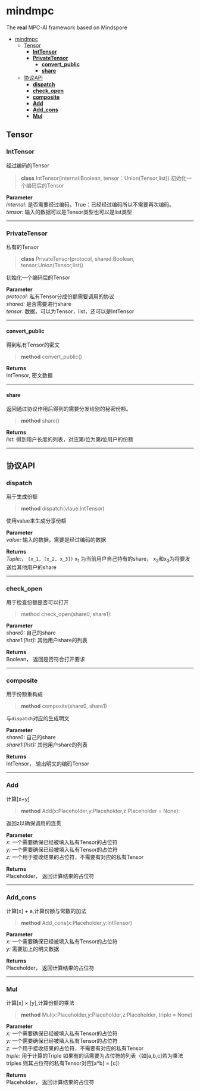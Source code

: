# mindmpc
The **real** MPC-AI framework based on Mindspore
- [mindmpc](#mindmpc)
  - [Tensor](#tensor)
    - [**IntTensor**](#inttensor)
    - [**PrivateTensor**](#privatetensor)
      - [**convert_public**](#convert_public)
      - [**share**](#share)
  - [协议API](#协议api)
    - [**dispatch**](#dispatch)
    - [**check_open**](#check_open)
    - [**composite**](#composite)
    - [**Add**](#add)
    - [**Add_cons**](#add_cons)
    - [**Mul**](#mul)
## Tensor
### **IntTensor**

经过编码的Tensor
>**class** IntTensor(internal:Boolean, tensor：Union(Tensor,list))
初始化一个编码后的Tensor

**Parameter**
<br> *internal:* 是否需要经过编码，True：已经经过编码所以不需要再次编码。
<br> *tensor:* 输入的数据可以是Tensor类型也可以是list类型


----

### **PrivateTensor**

私有的Tensor
>**class** PrivateTensor(protocol, shared:Boolean, tensor:Union(Tensor,list))

初始化一个编码后的Tensor

**Parameter**
<br> *protocol:* 私有Tensor分成份额需要调用的协议
<br> *shared:* 是否需要进行share
<br> *tensor:* 数据，可以为Tensor，list，还可以是IntTensor

* * *

#### **convert_public**
得到私有Tensor的密文

>**method** convert_public()

**Returns**
<br> IntTensor, 密文数据

----

#### **share**

返回通过协议作用后得到的需要分发给别的秘密份额。

>**method** share()

**Returns**
<br> *list:* 得到用户长度的列表，对应第i位为第i位用户的份额

----

## 协议API
### **dispatch**

用于生成份额
>**method** dispatch(vlaue:IntTensor)

使用value来生成分享份额

**Parameter**
<br> *value:* 输入的数据，需要是经过编码的数据

**Returns**
<br> *Tuple:*， `(x_1, [x_2, x_3])` x<sub>1</sub> 为当前用户自己持有的share， x<sub>2</sub>和x<sub>3</sub>为将要发送给其他用户的share

-----

### **check_open**

用于检查份额是否可以打开
>method check_open(share0, share1):

**Parameter**
<br> *share0:* 自己的share
<br> *share1:[list]:* 其他用户share的列表 


**Returns**
<br> Boolean， 返回是否符合打开要求

-----

### **composite**

用于份额重构成
>**method** composite(share0, share1)

与`dispatch`对应的生成明文

**Parameter**
<br> *share0:* 自己的share
<br> *share1:[list]:* 其他用户share的列表 

**Returns**
<br> IntTensor， 输出明文的编码Tensor

-----
### **Add**

计算[x+y]
>**method** Add(x:Placeholder,y:Placeholder,z:Placeholder = None):

返回z以确保调用的连贯

**Parameter**
<br> *x:* 一个需要确保已经被填入私有Tensor的占位符
<br> *y:* 一个需要确保已经被填入私有Tensor的占位符
<br> *z:* 一个用于接收结果的占位符，不需要有对应的私有Tensor

**Returns**
<br> Placeholder， 返回计算结果的占位符

-----

### **Add_cons**

计算[x] + a,计算份额与常数的加法
>**method** Add_cons(x:Placeholder,y:IntTensor)



**Parameter**
<br> *x:* 一个需要确保已经被填入私有Tensor的占位符
<br> *y:* 需要加上的明文数据

**Returns**
<br> Placeholder， 返回计算结果的占位符

-----

### **Mul**

计算[x] × [y],计算份额的乘法
>**method** Mul(x:Placeholder,y:Placeholder,z:Placeholder, triple = None)


**Parameter**
<br> *x:* 一个需要确保已经被填入私有Tensor的占位符
<br> *y:* 一个需要确保已经被填入私有Tensor的占位符
<br> *z:* 一个用于接收结果的占位符，不需要有对应的私有Tensor
<br> *triple:* 用于计算的Triple 如果有的话需要为占位符的列表（如[a,b,c]若为乘法triples 则其占位符的私有Tensor对应[a*b] = [c]）


**Returns**
<br> Placeholder， 返回计算结果的占位符